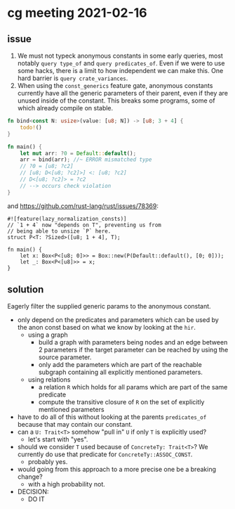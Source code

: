 # cg meeting 2021-02-16

## issue

1. We must not typeck anonymous constants in some early queries, most notably `query type_of` and `query predicates_of`. Even if we were to use some hacks, there is a limit to how independent we can make this. One hard barrier is `query crate_variances`.
2. When using the `const_generics` feature gate, anonymous constants currently have all the generic parameters of their parent, even if they are unused inside of the constant. This breaks some programs, some of which already compile on stable.
```rust
fn bind<const N: usize>(value: [u8; N]) -> [u8; 3 + 4] {
    todo!()
}

fn main() {
    let mut arr: ?0 = Default::default();
    arr = bind(arr); //~ ERROR mismatched type
    // ?0 = [u8; ?c2]
    // [u8; D<[u8; ?c2]>] <: [u8; ?c2]
    // D<[u8; ?c2]> = ?c2 
    // --> occurs check violation
}
```
and https://github.com/rust-lang/rust/issues/78369:
```rust=
#![feature(lazy_normalization_consts)]
// `1 + 4` now "depends on T", preventing us from
// being able to unsize `P` here.
struct P<T: ?Sized>([u8; 1 + 4], T);

fn main() {
    let x: Box<P<[u8; 0]>> = Box::new(P(Default::default(), [0; 0]));
    let _: Box<P<[u8]>> = x;
}
```
## solution

Eagerly filter the supplied generic params to the anonymous constant.

- only depend on the predicates and parameters which can be used by the anon const based on what we know by looking at the `hir`.
    - using a graph
        -  build a graph with parameters being nodes and an edge between 2 parameters if the target parameter can be reached by using the source parameter.
        -  only add the parameters which are part of the reachable subgraph containing all explicitly mentioned parameters.
    - using relations
        - a relation `R` which holds for all params which are part of the same predicate
        - compute the transitive closure of `R` on the set of explicitly mentioned parameters
- have to do all of this without looking at the parents `predicates_of` because that may contain our constant.
- can a `U: Trait<T>` somehow "pull in" `U` if only `T` is explicitly used?
    - let's start with "yes".
- should we consider `T` used because of `ConcreteTy: Trait<T>`? We currently do use that predicate for `ConcreteTy::ASSOC_CONST`.
    - probably yes.
- would going from this approach to a more precise one be a breaking change?
    - with a high probability not.
- DECISION:
    - DO IT
